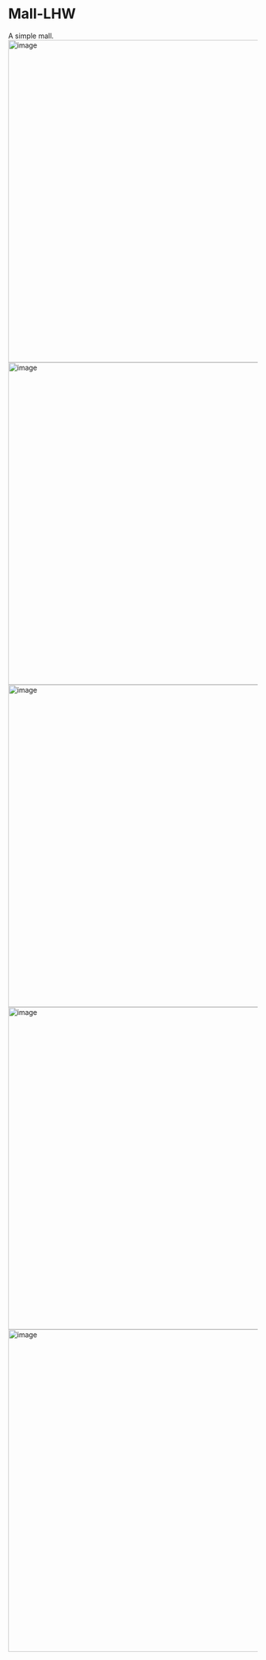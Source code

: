 # Mall-LHW
A simple mall.  
<img width="650" alt="image" src="https://user-images.githubusercontent.com/119592271/222642192-9353005e-d803-4a93-a761-bd7ff38a321f.png">
<img width="650" alt="image" src="https://user-images.githubusercontent.com/119592271/222642929-cf1a8a41-0691-432c-8ccf-dce6059581f8.png">
<img width="650" alt="image" src="https://user-images.githubusercontent.com/119592271/222642469-cf196177-871a-4526-85fb-684b897ccf2d.png">
<img width="650" alt="image" src="https://user-images.githubusercontent.com/119592271/222642710-d3714cfc-df51-4bf7-ba9d-a1c260e1ee20.png">
<img width="650" alt="image" src="https://user-images.githubusercontent.com/119592271/222642729-667d79b9-6272-4cc4-bdea-56fac1ab152b.png">

